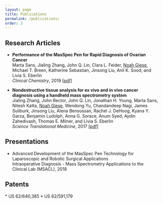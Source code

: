 ```yaml
---
layout: page
title: Publications
permalink: /publications/
order: 3
---
```


<h2>Research Articles</h2>

* **Performance of the MasSpec Pen for Rapid Diagnosis of Ovarian Cancer**<br />
Marta Sans, Jialing Zhang, John Q. Lin, Clara L. Feider, <u>Noah Giese</u>, Michael T. Breen, Katherine Sebastian, Jinsong Liu, Anil K. Sood, and Livia S. Eberlin<br />
*Clinical Chemistry*, 2019
[[pdf]](/assets/publications/674.full.pdf)

* **Nondestructive tissue analysis for ex vivo and in vivo cancer diagnosis using a handheld mass spectrometry system**<br />
Jialing Zhang, John Rector, John Q. Lin, Jonathan H. Young, Marta Sans, Nitesh Katta, <u>Noah Giese</u>, Wendong Yu, Chandandeep Nagi, James Suliburk, Jinsong Liu, Alena Bensussan, Rachel J. DeHoog, Kyana Y. Garza, Benjamin Ludolph, Anna G. Sorace, Anum Syed, Aydin Zahedivash, Thomas E. Milner, and Livia S. Eberlin<br />
*Science Translational Medicine*, 2017
[[pdf]](/assets/publications/eaan3968.pdf)


<h2>Presentations</h2>

* Advanced Development of the MasSpec Pen Technology for Laparoscopic and Robotic Surgical Applications<br />
Intraoperative Diagnosis - Mass Spectrometry Applications to the Clinical Lab (MSACL), 2018



<h2>Patents</h2>
* US 62/640,385
* US 62/591,179
